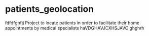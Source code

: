 # patients_geolocation
fdfdfghfjj
Project to locate patients in order to facilitate their home appointments by medical specialists
haVDGHAVJCXHSJAVC
ghghrh
